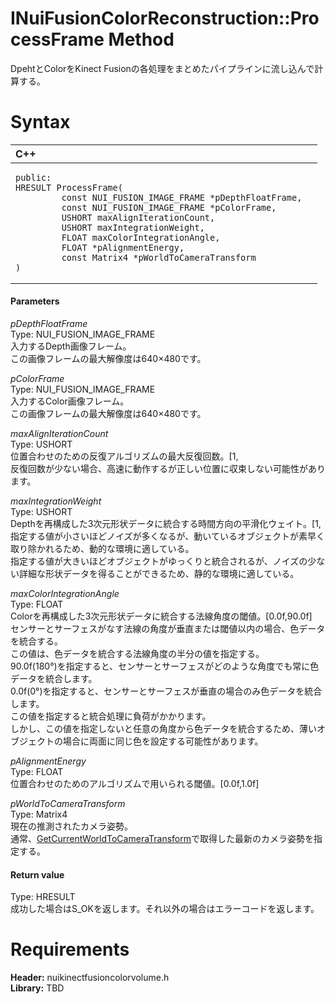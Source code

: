 INuiFusionColorReconstruction::ProcessFrame Method  
==================================================  

DpehtとColorをKinect Fusionの各処理をまとめたパイプラインに流し込んで計算する。 <span id="syntaxSection"></span>

Syntax  
======  

<table>
<colgroup>
<col width="100%" />
</colgroup>
<thead>
<tr class="header">
<th align="left">C++</th>
</tr>
</thead>
<tbody>
<tr class="odd">
<td align="left"><pre><code>public:  
HRESULT ProcessFrame(  
         const NUI_FUSION_IMAGE_FRAME *pDepthFloatFrame,  
         const NUI_FUSION_IMAGE_FRAME *pColorFrame,  
         USHORT maxAlignIterationCount,  
         USHORT maxIntegrationWeight,  
         FLOAT maxColorIntegrationAngle,  
         FLOAT *pAlignmentEnergy,  
         const Matrix4 *pWorldToCameraTransform  
)</code></pre></td>
</tr>
</tbody>
</table>

<span id="ID4EG"></span>
#### Parameters  

*pDepthFloatFrame*    
Type: NUI\_FUSION\_IMAGE\_FRAME  
入力するDepth画像フレーム。  
この画像フレームの最大解像度は640×480です。  

*pColorFrame*    
Type: NUI\_FUSION\_IMAGE\_FRAME  
入力するColor画像フレーム。  
この画像フレームの最大解像度は640×480です。  

*maxAlignIterationCount*    
Type: USHORT  
位置合わせのための反復アルゴリズムの最大反復回数。[1,  
反復回数が少ない場合、高速に動作するが正しい位置に収束しない可能性があります。  

*maxIntegrationWeight*    
Type: USHORT  
Depthを再構成した3次元形状データに統合する時間方向の平滑化ウェイト。[1,  
指定する値が小さいほどノイズが多くなるが、動いているオブジェクトが素早く取り除かれるため、動的な環境に適している。  
指定する値が大きいほどオブジェクトがゆっくりと統合されるが、ノイズの少ない詳細な形状データを得ることができるため、静的な環境に適している。  

*maxColorIntegrationAngle*    
Type: FLOAT  
Colorを再構成した3次元形状データに統合する法線角度の閾値。[0.0f,90.0f]  
センサーとサーフェスがなす法線の角度が垂直または閾値以内の場合、色データを統合する。  
この値は、色データを統合する法線角度の半分の値を指定する。  
90.0f(180°)を指定すると、センサーとサーフェスがどのような角度でも常に色データを統合します。  
0.0f(0°)を指定すると、センサーとサーフェスが垂直の場合のみ色データを統合します。  
この値を指定すると統合処理に負荷がかかります。  
しかし、この値を指定しないと任意の角度から色データを統合するため、薄いオブジェクトの場合に両面に同じ色を設定する可能性があります。  

*pAlignmentEnergy*    
Type: FLOAT  
位置合わせのためのアルゴリズムで用いられる閾値。[0.0f,1.0f]  

*pWorldToCameraTransform*    
Type: Matrix4  
現在の推測されたカメラ姿勢。  
通常、[GetCurrentWorldToCameraTransform](GetCurrentWorldToCameraTra.md)で取得した最新のカメラ姿勢を指定する。  

<span id="ID4EP"></span>
#### Return value  

Type: HRESULT  
成功した場合はS\_OKを返します。それ以外の場合はエラーコードを返します。  

<span id="requirements"></span>

Requirements  
============  

**Header:** nuikinectfusioncolorvolume.h  
**Library:** TBD  



<!--Please do not edit the data in the comment block below.-->
<!--
TOCTitle : ProcessFrame Method
RLTitle : INuiFusionColorReconstruction::ProcessFrame Method
KeywordK : ProcessFrame method
KeywordK : INuiFusionColorReconstruction::ProcessFrame method
KeywordF : INuiFusionColorReconstruction::ProcessFrame
KeywordF : ProcessFrame
KeywordF : Microsoft.Kinect.nuikinectfusioncolorvolume.INuiFusionColorReconstruction.ProcessFrame(NUI_FUSION_IMAGE_FRAME,NUI_FUSION_IMAGE_FRAME,USHORT,USHORT,FLOAT,FLOAT,Matrix4)
KeywordA : M:Microsoft.Kinect.nuikinectfusioncolorvolume.INuiFusionColorReconstruction.ProcessFrame(NUI_FUSION_IMAGE_FRAME,NUI_FUSION_IMAGE_FRAME,USHORT,USHORT,FLOAT,FLOAT,Matrix4)
AssetID : M:Microsoft.Kinect.nuikinectfusioncolorvolume.INuiFusionColorReconstruction.ProcessFrame(NUI_FUSION_IMAGE_FRAME,NUI_FUSION_IMAGE_FRAME,USHORT,USHORT,FLOAT,FLOAT,Matrix4)
Locale : en-us
CommunityContent : 1
APIType : Managed
APILocation : 
APIName : Microsoft.Kinect.nuikinectfusioncolorvolume.INuiFusionColorReconstruction::ProcessFrame
TargetOS : Windows
TopicType : kbSyntax
DevLang : C++
DocSet : K4Wv2
ProjType : K4Wv2Proj
Technology : Kinect for Windows
Product : Kinect for Windows SDK v2
productversion : 20
-->
